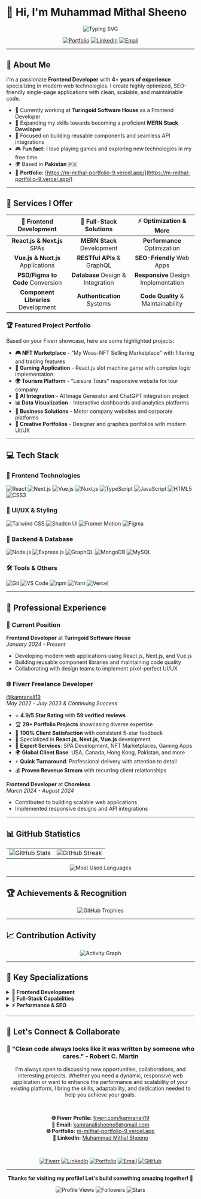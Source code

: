 # 👋 Hi, I'm Muhammad Mithal Sheeno

<div align="center">
  
![Typing SVG](https://readme-typing-svg.herokuapp.com?font=Fira+Code&size=24&pause=1000&color=36BCF7&center=true&vCenter=true&width=600&lines=Frontend+Developer+from+Pakistan+🇵🇰;4%2B+Years+of+Experience;MERN+Stack+Developer;Building+Amazing+User+Experiences;Always+Learning+%26+Growing)

[![Portfolio](https://img.shields.io/badge/Portfolio-Visit%20Now-FF5722?style=for-the-badge&logo=google-chrome&logoColor=white)](https://m-mithal-portfolio-9.vercel.app/)
[![LinkedIn](https://img.shields.io/badge/LinkedIn-Connect-0077B5?style=for-the-badge&logo=linkedin&logoColor=white)](https://linkedin.com/in/muhammad-mithal-sheeno-34521b2ab)
[![Email](https://img.shields.io/badge/Email-Contact-D14836?style=for-the-badge&logo=gmail&logoColor=white)](mailto:kamranalisheeno9@gmail.com)

</div>

---

## 🚀 About Me

I'm a passionate **Frontend Developer** with **4+ years of experience** specializing in modern web technologies. I create highly optimized, SEO-friendly single-page applications with clean, scalable, and maintainable code.

- 🔭 Currently working at **Turingoid Software House** as a Frontend Developer
- 🌱 Expanding my skills towards becoming a proficient **MERN Stack Developer**
- 🎯 Focused on building reusable components and seamless API integrations
- 🎮 **Fun fact:** I love playing games and exploring new technologies in my free time
- 🌍 Based in **Pakistan** 🇵🇰
- 💼 **Portfolio:** [https://m-mithal-portfolio-9.vercel.app/](https://m-mithal-portfolio-9.vercel.app/)

---

## 🎯 Services I Offer

<div align="center">

| 🎨 **Frontend Development** | 🔧 **Full-Stack Solutions** | ⚡ **Optimization & More** |
|:--:|:--:|:--:|
| **React.js & Next.js** SPAs | **MERN Stack** Development | **Performance** Optimization |
| **Vue.js & Nuxt.js** Applications | **RESTful APIs** & GraphQL | **SEO-Friendly** Web Apps |
| **PSD/Figma to Code** Conversion | **Database** Design & Integration | **Responsive** Design Implementation |
| **Component Libraries** Development | **Authentication** Systems | **Code Quality** & Maintainability |

</div>

### 🏆 Featured Project Portfolio
Based on your Fiverr showcase, here are some highlighted projects:

- **🎮 NFT Marketplace** - "My Woas-NFT Selling Marketplace" with filtering and trading features
- **🎰 Gaming Application** - React.js slot machine game with complex logic implementation  
- **🌍 Tourism Platform** - "Leisure Tours" responsive website for tour company
- **🤖 AI Integration** - AI Image Generator and ChatGPT integration project
- **📊 Data Visualization** - Interactive dashboards and analytics platforms
- **🏢 Business Solutions** - Motor company websites and corporate platforms
- **🎨 Creative Portfolios** - Designer and graphics portfolios with modern UI/UX

---

## 💻 Tech Stack

### 🎨 Frontend Technologies
<div align="left">
  <img src="https://img.shields.io/badge/React-20232A?style=for-the-badge&logo=react&logoColor=61DAFB" alt="React"/>
  <img src="https://img.shields.io/badge/Next.js-000000?style=for-the-badge&logo=next.js&logoColor=white" alt="Next.js"/>
  <img src="https://img.shields.io/badge/Vue.js-35495E?style=for-the-badge&logo=vue.js&logoColor=4FC08D" alt="Vue.js"/>
  <img src="https://img.shields.io/badge/Nuxt.js-00C58E?style=for-the-badge&logo=nuxt.js&logoColor=white" alt="Nuxt.js"/>
  <img src="https://img.shields.io/badge/TypeScript-007ACC?style=for-the-badge&logo=typescript&logoColor=white" alt="TypeScript"/>
  <img src="https://img.shields.io/badge/JavaScript-F7DF1E?style=for-the-badge&logo=javascript&logoColor=black" alt="JavaScript"/>
  <img src="https://img.shields.io/badge/HTML5-E34F26?style=for-the-badge&logo=html5&logoColor=white" alt="HTML5"/>
  <img src="https://img.shields.io/badge/CSS3-1572B6?style=for-the-badge&logo=css3&logoColor=white" alt="CSS3"/>
</div>

### 🎯 UI/UX & Styling
<div align="left">
  <img src="https://img.shields.io/badge/Tailwind_CSS-38B2AC?style=for-the-badge&logo=tailwind-css&logoColor=white" alt="Tailwind CSS"/>
  <img src="https://img.shields.io/badge/Shadcn/ui-000000?style=for-the-badge&logo=shadcnui&logoColor=white" alt="Shadcn UI"/>
  <img src="https://img.shields.io/badge/Framer_Motion-black?style=for-the-badge&logo=framer&logoColor=blue" alt="Framer Motion"/>
  <img src="https://img.shields.io/badge/Figma-F24E1E?style=for-the-badge&logo=figma&logoColor=white" alt="Figma"/>
</div>

### 🔧 Backend & Database
<div align="left">
  <img src="https://img.shields.io/badge/Node.js-43853D?style=for-the-badge&logo=node.js&logoColor=white" alt="Node.js"/>
  <img src="https://img.shields.io/badge/Express.js-000000?style=for-the-badge&logo=express&logoColor=white" alt="Express.js"/>
  <img src="https://img.shields.io/badge/GraphQL-E10098?style=for-the-badge&logo=graphql&logoColor=white" alt="GraphQL"/>
  <img src="https://img.shields.io/badge/MongoDB-4EA94B?style=for-the-badge&logo=mongodb&logoColor=white" alt="MongoDB"/>
  <img src="https://img.shields.io/badge/MySQL-005C84?style=for-the-badge&logo=mysql&logoColor=white" alt="MySQL"/>
</div>

### 🛠️ Tools & Others
<div align="left">
  <img src="https://img.shields.io/badge/Git-F05032?style=for-the-badge&logo=git&logoColor=white" alt="Git"/>
  <img src="https://img.shields.io/badge/VS_Code-007ACC?style=for-the-badge&logo=visual-studio-code&logoColor=white" alt="VS Code"/>
  <img src="https://img.shields.io/badge/npm-CB3837?style=for-the-badge&logo=npm&logoColor=white" alt="npm"/>
  <img src="https://img.shields.io/badge/Yarn-2C8EBB?style=for-the-badge&logo=yarn&logoColor=white" alt="Yarn"/>
  <img src="https://img.shields.io/badge/Vercel-000000?style=for-the-badge&logo=vercel&logoColor=white" alt="Vercel"/>
</div>

---

## 💼 Professional Experience

### 🏢 Current Position
**Frontend Developer** at **Turingoid Software House**  
*January 2024 - Present*
- Developing modern web applications using React.js, Next.js, and Vue.js
- Building reusable component libraries and maintaining code quality
- Collaborating with design teams to implement pixel-perfect UI/UX

### 🌐 Fiverr Freelance Developer
[@kamranali19](http://fiverr.com/kamranali19)  
*May 2022 - July 2023 & Continuing Success*
- ⭐ **4.9/5 Star Rating** with **59 verified reviews**
- 🏆 **29+ Portfolio Projects** showcasing diverse expertise
- 💼 **100% Client Satisfaction** with consistent 5-star feedback
- 🚀 Specialized in **React.js**, **Next.js**, **Vue.js** development
- 🎯 **Expert Services**: SPA Development, NFT Marketplaces, Gaming Apps
- 🌍 **Global Client Base**: USA, Canada, Hong Kong, Pakistan, and more
- ⚡ **Quick Turnaround**: Professional delivery with attention to detail
- 💰 **Proven Revenue Stream** with recurring client relationships

**Frontend Developer** at **Choreless**  
*March 2024 - August 2024*
- Contributed to building scalable web applications
- Implemented responsive designs and API integrations

---

## 📊 GitHub Statistics

<div align="center">
  <table>
    <tr>
      <td>
        <img src="https://github-readme-stats.vercel.app/api?username=kamranalisheeno9&show_icons=true&theme=tokyonight&hide_border=true&count_private=true&include_all_commits=true" alt="GitHub Stats" />
      </td>
      <td>
        <img src="https://github-readme-streak-stats.herokuapp.com/?user=kamranalisheeno9&theme=tokyonight&hide_border=true" alt="GitHub Streak" />
      </td>
    </tr>
  </table>
</div>

<div align="center">
  <img src="https://github-readme-stats.vercel.app/api/top-langs/?username=kamranalisheeno9&layout=compact&theme=tokyonight&hide_border=true&langs_count=10" alt="Most Used Languages" />
</div>

---

## 🏆 Achievements & Recognition

<div align="center">
  <img src="https://github-profile-trophy.vercel.app/?username=kamranalisheeno9&theme=tokyonight&no-frame=true&margin-w=15&row=2&column=4" alt="GitHub Trophies"/>
</div>

---

## 📈 Contribution Activity

<div align="center">
  <img src="https://github-readme-activity-graph.vercel.app/graph?username=kamranalisheeno9&bg_color=1a1b27&color=38bdae&line=70a5fd&point=bf91f3&area=true&hide_border=true" alt="Activity Graph"/>
</div>

---

## 🎯 Key Specializations

<details>
<summary><b>🎨 Frontend Development</b></summary>

- **Single Page Applications (SPAs)** using React.js, Next.js, Vue.js, and Nuxt.js
- **Component-Based Architecture** for reusable and maintainable code
- **Responsive Design Implementation** from Figma, PSD, and XD files
- **State Management** using Context API, Redux, and Vuex
- **Modern CSS** with Tailwind CSS and CSS-in-JS solutions

</details>

<details>
<summary><b>🔧 Full-Stack Capabilities</b></summary>

- **MERN Stack Development** (MongoDB, Express.js, React.js, Node.js)
- **RESTful API Development** and GraphQL implementation
- **Database Design** and optimization (MongoDB, MySQL)
- **Authentication & Authorization** systems
- **Server-Side Rendering (SSR)** with Next.js and Nuxt.js

</details>

<details>
<summary><b>⚡ Performance & SEO</b></summary>

- **Performance Optimization** for faster load times
- **SEO-Friendly Applications** with Next.js built-in capabilities
- **Code Splitting** and lazy loading implementation
- **Core Web Vitals** optimization
- **Accessibility (a11y)** best practices

</details>

---


## 🤝 Let's Connect & Collaborate

<div align="center">
  
### 🌟 "Clean code always looks like it was written by someone who cares." - Robert C. Martin

I'm always open to discussing new opportunities, collaborations, and interesting projects. Whether you need a dynamic, responsive web application or want to enhance the performance and scalability of your existing platform, I bring the skills, adaptability, and dedication needed to help you achieve your goals.

<br/>

**🌐 Fiverr Profile:** [fiverr.com/kamranali19](http://fiverr.com/kamranali19)  
**📧 Email:** [kamranalisheeno9@gmail.com](mailto:kamranalisheeno9@gmail.com)  
**🌐 Portfolio:** [m-mithal-portfolio-9.vercel.app](https://m-mithal-portfolio-9.vercel.app/)  
**💼 LinkedIn:** [Muhammad Mithal Sheeno](https://linkedin.com/in/muhammad-mithal-sheeno-34521b2ab)

<br/>

[![Fiverr](https://img.shields.io/badge/Fiverr-1DBF73?style=for-the-badge&logo=fiverr&logoColor=white)](http://fiverr.com/kamranali19)
[![LinkedIn](https://img.shields.io/badge/LinkedIn-0077B5?style=for-the-badge&logo=linkedin&logoColor=white)](https://linkedin.com/in/muhammad-mithal-sheeno-34521b2ab)
[![Portfolio](https://img.shields.io/badge/Portfolio-FF5722?style=for-the-badge&logo=google-chrome&logoColor=white)](https://m-mithal-portfolio-9.vercel.app/)
[![Email](https://img.shields.io/badge/Email-D14836?style=for-the-badge&logo=gmail&logoColor=white)](mailto:kamranalisheeno9@gmail.com)
[![GitHub](https://img.shields.io/badge/GitHub-100000?style=for-the-badge&logo=github&logoColor=white)](https://github.com/kamranalisheeno9)

</div>

---

<div align="center">
  
**Thanks for visiting my profile! Let's build something amazing together! 🚀**

![Profile Views](https://komarev.com/ghpvc/?username=kamranalisheeno9&color=36BCF7&style=for-the-badge)
![Followers](https://img.shields.io/github/followers/kamranalisheeno9?style=for-the-badge&color=36BCF7)
![Stars](https://img.shields.io/github/stars/kamranalisheeno9?style=for-the-badge&color=36BCF7)

</div>
